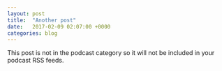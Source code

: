 ```yaml
---
layout: post
title:  "Another post"
date:   2017-02-09 02:07:00 +0000
categories: blog
---
```

This post is not in the podcast category so it will not be included in your
podcast RSS feeds.
